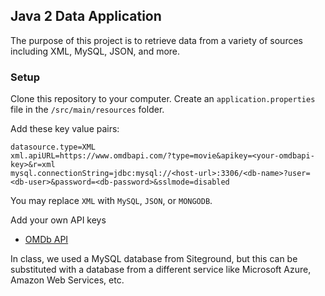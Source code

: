## Java 2 Data Application

The purpose of this project is to retrieve data from a variety of sources
including XML, MySQL, JSON, and more.

### Setup

Clone this repository to your computer.
Create an `application.properties` file in 
the `/src/main/resources` folder.

Add these key value pairs:

```
datasource.type=XML
xml.apiURL=https://www.omdbapi.com/?type=movie&apikey=<your-omdbapi-key>&r=xml
mysql.connectionString=jdbc:mysql://<host-url>:3306/<db-name>?user=<db-user>&password=<db-password>&sslmode=disabled
```

You may replace `XML` with `MySQL`, `JSON`, or `MONGODB`.

Add your own API keys

- [OMDb API](https://www.omdbapi.com/apikey.aspx)

In class, we used a MySQL database from Siteground, but this can be substituted with a 
database from a different service like Microsoft Azure, Amazon Web Services, etc.
